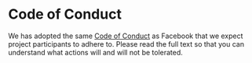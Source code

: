 Code of Conduct
==

We has adopted the same [Code of Conduct](https://code.facebook.com/pages/876921332402685/open-source-code-of-conduct) as Facebook that we expect project participants to adhere to. Please read the full text so that you can understand what actions will and will not be tolerated.
